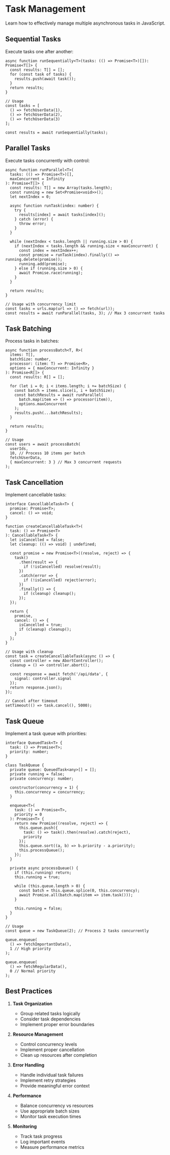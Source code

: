# Task Management

Learn how to effectively manage multiple asynchronous tasks in JavaScript.

## Sequential Tasks

Execute tasks one after another:

```typescript:preview
async function runSequentially<T>(tasks: (() => Promise<T>)[]): Promise<T[]> {
  const results: T[] = [];
  for (const task of tasks) {
    results.push(await task());
  }
  return results;
}

// Usage
const tasks = [
  () => fetchUserData(1),
  () => fetchUserData(2),
  () => fetchUserData(3)
];

const results = await runSequentially(tasks);
```

## Parallel Tasks

Execute tasks concurrently with control:

```typescript:preview
async function runParallel<T>(
  tasks: (() => Promise<T>)[],
  maxConcurrent = Infinity
): Promise<T[]> {
  const results: T[] = new Array(tasks.length);
  const running = new Set<Promise<void>>();
  let nextIndex = 0;

  async function runTask(index: number) {
    try {
      results[index] = await tasks[index]();
    } catch (error) {
      throw error;
    }
  }

  while (nextIndex < tasks.length || running.size > 0) {
    if (nextIndex < tasks.length && running.size < maxConcurrent) {
      const index = nextIndex++;
      const promise = runTask(index).finally(() => running.delete(promise));
      running.add(promise);
    } else if (running.size > 0) {
      await Promise.race(running);
    }
  }

  return results;
}

// Usage with concurrency limit
const tasks = urls.map(url => () => fetch(url));
const results = await runParallel(tasks, 3); // Max 3 concurrent tasks
```

## Task Batching

Process tasks in batches:

```typescript:preview
async function processBatch<T, R>(
  items: T[],
  batchSize: number,
  processor: (item: T) => Promise<R>,
  options = { maxConcurrent: Infinity }
): Promise<R[]> {
  const results: R[] = [];

  for (let i = 0; i < items.length; i += batchSize) {
    const batch = items.slice(i, i + batchSize);
    const batchResults = await runParallel(
      batch.map(item => () => processor(item)),
      options.maxConcurrent
    );
    results.push(...batchResults);
  }

  return results;
}

// Usage
const users = await processBatch(
  userIds,
  10, // Process 10 items per batch
  fetchUserData,
  { maxConcurrent: 3 } // Max 3 concurrent requests
);
```

## Task Cancellation

Implement cancellable tasks:

```typescript:preview
interface CancellableTask<T> {
  promise: Promise<T>;
  cancel: () => void;
}

function createCancellableTask<T>(
  task: () => Promise<T>
): CancellableTask<T> {
  let isCancelled = false;
  let cleanup: (() => void) | undefined;

  const promise = new Promise<T>((resolve, reject) => {
    task()
      .then(result => {
        if (!isCancelled) resolve(result);
      })
      .catch(error => {
        if (!isCancelled) reject(error);
      })
      .finally(() => {
        if (cleanup) cleanup();
      });
  });

  return {
    promise,
    cancel: () => {
      isCancelled = true;
      if (cleanup) cleanup();
    }
  };
}

// Usage with cleanup
const task = createCancellableTask(async () => {
  const controller = new AbortController();
  cleanup = () => controller.abort();

  const response = await fetch('/api/data', {
    signal: controller.signal
  });
  return response.json();
});

// Cancel after timeout
setTimeout(() => task.cancel(), 5000);
```

## Task Queue

Implement a task queue with priorities:

```typescript:preview
interface QueuedTask<T> {
  task: () => Promise<T>;
  priority: number;
}

class TaskQueue {
  private queue: QueuedTask<any>[] = [];
  private running = false;
  private concurrency: number;

  constructor(concurrency = 1) {
    this.concurrency = concurrency;
  }

  enqueue<T>(
    task: () => Promise<T>,
    priority = 0
  ): Promise<T> {
    return new Promise((resolve, reject) => {
      this.queue.push({
        task: () => task().then(resolve).catch(reject),
        priority
      });
      this.queue.sort((a, b) => b.priority - a.priority);
      this.processQueue();
    });
  }

  private async processQueue() {
    if (this.running) return;
    this.running = true;

    while (this.queue.length > 0) {
      const batch = this.queue.splice(0, this.concurrency);
      await Promise.all(batch.map(item => item.task()));
    }

    this.running = false;
  }
}

// Usage
const queue = new TaskQueue(2); // Process 2 tasks concurrently

queue.enqueue(
  () => fetchImportantData(),
  1 // High priority
);

queue.enqueue(
  () => fetchRegularData(),
  0 // Normal priority
);
```

## Best Practices

1. **Task Organization**

   - Group related tasks logically
   - Consider task dependencies
   - Implement proper error boundaries

2. **Resource Management**

   - Control concurrency levels
   - Implement proper cancellation
   - Clean up resources after completion

3. **Error Handling**

   - Handle individual task failures
   - Implement retry strategies
   - Provide meaningful error context

4. **Performance**

   - Balance concurrency vs resources
   - Use appropriate batch sizes
   - Monitor task execution times

5. **Monitoring**
   - Track task progress
   - Log important events
   - Measure performance metrics
